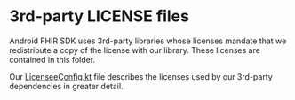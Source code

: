 # 3rd-party LICENSE files

Android FHIR SDK uses 3rd-party libraries whose licenses mandate that we
redistribute a copy of the license with our library. These licenses are
contained in this folder.

Our [LicenseeConfig.kt](../buildSrc/src/main/kotlin/LicenseeConfig.kt) file
describes the licenses used by our 3rd-party dependencies in greater detail.
